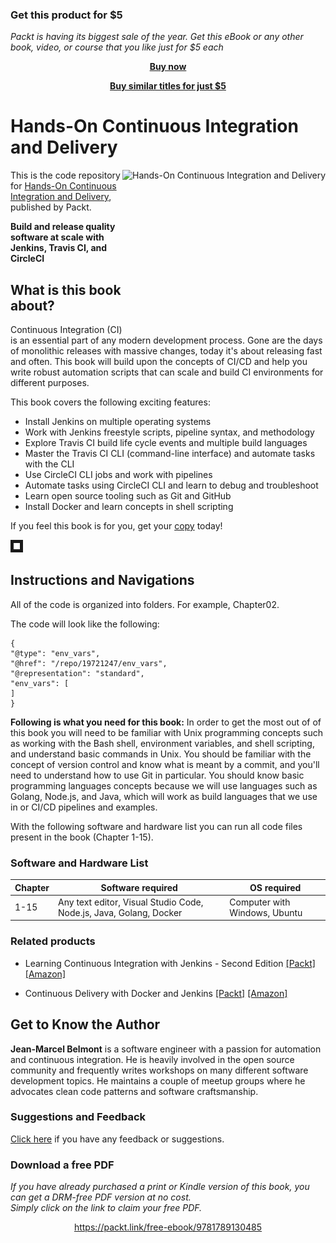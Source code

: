 
### Get this product for $5

<i>Packt is having its biggest sale of the year. Get this eBook or any other book, video, or course that you like just for $5 each</i>


<b><p align='center'>[Buy now](https://packt.link/9781789130485)</p></b>


<b><p align='center'>[Buy similar titles for just $5](https://subscription.packtpub.com/search)</p></b>


# Hands-On Continuous Integration and Delivery

<a href="https://www.packtpub.com/virtualization-and-cloud/hands-continuous-integration-and-delivery?utm_source=github&utm_medium=repository&utm_campaign=9781789130485"><img src="https://www.packtpub.com/sites/default/files/B10424.png" alt="Hands-On Continuous Integration and Delivery" height="256px" align="right"></a>

This is the code repository for [Hands-On Continuous Integration and Delivery](https://www.packtpub.com/virtualization-and-cloud/hands-continuous-integration-and-delivery?utm_source=github&utm_medium=repository&utm_campaign=9781789130485), published by Packt.

**Build and release quality software at scale with Jenkins, Travis CI, and CircleCI**

## What is this book about?
Continuous Integration (CI) is an essential part of any modern development process. Gone are the days of monolithic releases with massive changes, today it's about releasing fast and often. This book will build upon the concepts of CI/CD and help you write robust automation scripts that can scale and build CI environments for different purposes.

This book covers the following exciting features:
* Install Jenkins on multiple operating systems
* Work with Jenkins freestyle scripts, pipeline syntax, and methodology
* Explore Travis CI build life cycle events and multiple build languages
* Master the Travis CI CLI (command-line interface) and automate tasks with the CLI
* Use CircleCI CLI jobs and work with pipelines
* Automate tasks using CircleCI CLI and learn to debug and troubleshoot
* Learn open source tooling such as Git and GitHub
* Install Docker and learn concepts in shell scripting

If you feel this book is for you, get your [copy](https://www.amazon.com/dp/1789130484) today!

<a href="https://www.packtpub.com/?utm_source=github&utm_medium=banner&utm_campaign=GitHubBanner"><img src="https://raw.githubusercontent.com/PacktPublishing/GitHub/master/GitHub.png" 
alt="https://www.packtpub.com/" border="5" /></a>

## Instructions and Navigations
All of the code is organized into folders. For example, Chapter02.

The code will look like the following:
```
{
"@type": "env_vars",
"@href": "/repo/19721247/env_vars",
"@representation": "standard",
"env_vars": [
]
}
```

**Following is what you need for this book:**
In order to get the most out of of this book you will need to be familiar with Unix programming concepts such as working with the Bash shell, environment variables, and shell scripting, and understand basic commands in Unix. You should be familiar with the concept of version control and know what is meant by a commit, and you'll need to understand how to use Git in particular. You should know basic programming languages concepts because we will use languages such as Golang, Node.js, and Java, which will work as build languages that we use in or CI/CD pipelines and examples.

With the following software and hardware list you can run all code files present in the book (Chapter 1-15).
### Software and Hardware List
| Chapter | Software required | OS required |
| -------- | ------------------------------------ | ----------------------------------- |
| 1-15 | Any text editor, Visual Studio Code, Node.js, Java, Golang, Docker | Computer with Windows, Ubuntu |

### Related products <Paste books from the Other books you may enjoy section>
* Learning Continuous Integration with Jenkins - Second Edition [[Packt]](https://www.packtpub.com/virtualization-and-cloud/learning-continuous-integration-jenkins-second-edition?utm_source=github&utm_medium=repository&utm_campaign=9781788479356) [[Amazon]](https://www.amazon.com/dp/1788479351)

* Continuous Delivery with Docker and Jenkins [[Packt]](https://www.packtpub.com/networking-and-servers/continuous-delivery-docker-and-jenkins?utm_source=github&utm_medium=repository&utm_campaign=9781788479356) [[Amazon]](https://www.amazon.com/dp/1787125238)
## Get to Know the Author
**Jean-Marcel Belmont**
is a software engineer with a passion for automation and continuous integration. He is heavily involved in the open source community and frequently writes workshops on many different software development topics. He maintains a couple of meetup groups where he advocates clean code patterns and software craftsmanship.

### Suggestions and Feedback
[Click here](https://docs.google.com/forms/d/e/1FAIpQLSdy7dATC6QmEL81FIUuymZ0Wy9vH1jHkvpY57OiMeKGqib_Ow/viewform) if you have any feedback or suggestions.
### Download a free PDF

 <i>If you have already purchased a print or Kindle version of this book, you can get a DRM-free PDF version at no cost.<br>Simply click on the link to claim your free PDF.</i>
<p align="center"> <a href="https://packt.link/free-ebook/9781789130485">https://packt.link/free-ebook/9781789130485 </a> </p>